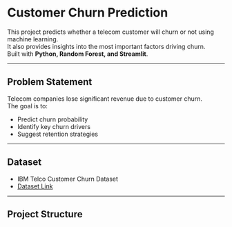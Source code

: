 # Customer Churn Prediction

This project predicts whether a telecom customer will churn or not using machine learning.  
It also provides insights into the most important factors driving churn.  
Built with **Python, Random Forest, and Streamlit**.

---

## Problem Statement
Telecom companies lose significant revenue due to customer churn.  
The goal is to:
- Predict churn probability
- Identify key churn drivers
- Suggest retention strategies

---

## Dataset
- IBM Telco Customer Churn Dataset  
- [Dataset Link](https://www.kaggle.com/datasets/blastchar/telco-customer-churn)

---

## Project Structure
